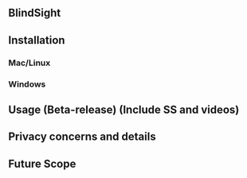 ## BlindSight

## Installation

  ### Mac/Linux
  ### Windows

## Usage (Beta-release) (Include SS and videos)

## Privacy concerns and details 

## Future Scope

